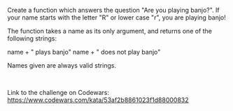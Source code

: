 Create a function which answers the question "Are you playing banjo?".
If your name starts with the letter "R" or lower case "r", you are playing banjo!

The function takes a name as its only argument, and returns one of the following strings:

name + " plays banjo" 
name + " does not play banjo"

Names given are always valid strings.

<br>

Link to the challenge on Codewars:<br>
https://www.codewars.com/kata/53af2b8861023f1d88000832
